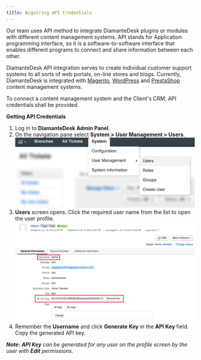 ```yaml
---
title: Acquiring API Credentials
---
```


Our team uses API method to integrate DiamanteDesk plugins or modules with different content management systems. API stands for Application programming interface, so it is a software-to-software interface that enables different programs to connect and share information between each other.

DiamanteDesk API integration serves to create individual customer support systems to all sorts of web portals, on-line stores and blogs. Currently, DiamanteDesk is integrated with [Magento](magento.html), [WordPress](wordpress.html) and [PrestaShop](prestashop.html) content management systems.

To connect a content management system and the Client's CRM, API credentials shall be provided.

**Getting API Credentials**

1. Log in to **DiamanteDesk Admin Panel**.
2. On the navigation pane select **System > User Management > Users**.
![Users](img/users.png)
3. **Users** screen opens. Click the required user name from the list to open the user profile.
![User](img/API_Oro.png)
4. Remember the **Username** and click **Generate Key** in the **API Key** field. Copy the generated API key.

_**Note:** **API Key** can be generated for any user on the profile screen by the user with **Edit** permissions._